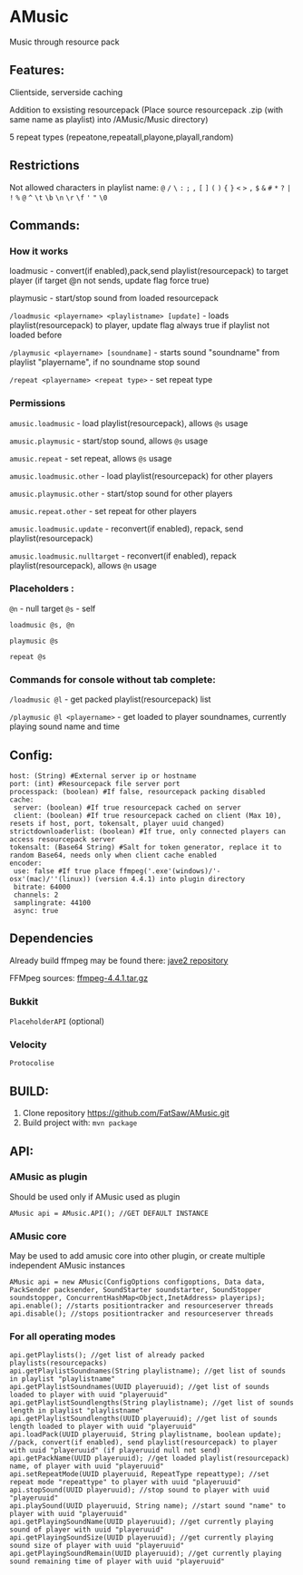 # AMusic
Music through resource pack
## Features:
Clientside, serverside caching

Addition to exsisting resourcepack (Place source resourcepack .zip (with same name as playlist) into /AMusic/Music directory)

5 repeat types (repeatone,repeatall,playone,playall,random)

## Restrictions
Not allowed characters in playlist name: `@` `/` `\` `:` `;` `,` `[` `]` `(` `)` `{` `}` `<` `>` `,` `$` `&` `#` `*` `?` `|` `!` `%` `@` `^` `\t` `\b` `\n` `\r` `\f` `'` `"` `\0`

## Commands:

### How it works
loadmusic - convert(if enabled),pack,send playlist(resourcepack) to target player (if target @n not sends, update flag force true)

playmusic - start/stop sound from loaded resourcepack


`/loadmusic <playername> <playlistname> [update]` - loads playlist(resourcepack) to player, update flag always true if playlist not loaded before

`/playmusic <playername> [soundname]` - starts sound "soundname" from playlist "playername", if no soundname stop sound

`/repeat <playername> <repeat type>` - set repeat type

### Permissions
`amusic.loadmusic` - load playlist(resourcepack), allows `@s` usage

`amusic.playmusic` - start/stop sound, allows `@s` usage

`amusic.repeat` - set repeat, allows `@s` usage

`amusic.loadmusic.other` - load playlist(resourcepack) for other players

`amusic.playmusic.other` - start/stop sound for other players

`amusic.repeat.other` - set repeat for other players

`amusic.loadmusic.update` - reconvert(if enabled), repack, send playlist(resourcepack)

`amusic.loadmusic.nulltarget` - reconvert(if enabled), repack playlist(resourcepack), allows `@n` usage

### Placeholders <playername>:
`@n` - null target
`@s` - self

`loadmusic @s, @n`

`playmusic @s`

`repeat @s`
### Commands for console without tab complete:
`/loadmusic @l` - get packed playlist(resourcepack) list

`/playmusic @l <playername>` - get loaded to player soundnames, currently playing sound name and time

## Config:

```
host: (String) #External server ip or hostname
port: (int) #Resourcepack file server port
processpack: (boolean) #If false, resourcepack packing disabled
cache:
 server: (boolean) #If true resourcepack cached on server
 client: (boolean) #If true resourcepack cached on client (Max 10), resets if host, port, tokensalt, player uuid changed)
strictdownloaderlist: (boolean) #If true, only connected players can access resourcepack server
tokensalt: (Base64 String) #Salt for token generator, replace it to random Base64, needs only when client cache enabled
encoder: 
 use: false #If true place ffmpeg('.exe'(windows)/'-osx'(mac)/''(linux)) (version 4.4.1) into plugin directory
 bitrate: 64000
 channels: 2
 samplingrate: 44100
 async: true
```
## Dependencies

Already build ffmpeg may be found there: [jave2 repository](https://github.com/a-schild/jave2)

FFMpeg sources: [ffmpeg-4.4.1.tar.gz](https://ffmpeg.org/releases/ffmpeg-4.4.1.tar.gz)

### Bukkit
`PlaceholderAPI` (optional)
### Velocity
`Protocolise`

## BUILD:

1) Clone repository https://github.com/FatSaw/AMusic.git
2) Build project with: `mvn package`

## API:

### AMusic as plugin
Should be used only if AMusic used as plugin
```
AMusic api = AMusic.API(); //GET DEFAULT INSTANCE
```
### AMusic core
May be used to add amusic core into other plugin, or create multiple independent AMusic instances
```
AMusic api = new AMusic(ConfigOptions configoptions, Data data, PackSender packsender, SoundStarter soundstarter, SoundStopper soundstopper, ConcurrentHashMap<Object,InetAddress> playerips);
api.enable(); //starts positiontracker and resourceserver threads
api.disable(); //stops positiontracker and resourceserver threads
```
### For all operating modes
```
api.getPlaylists(); //get list of already packed playlists(resourcepacks)
api.getPlaylistSoundnames(String playlistname); //get list of sounds in playlist "playlistname"
api.getPlaylistSoundnames(UUID playeruuid); //get list of sounds loaded to player with uuid "playeruuid"
api.getPlaylistSoundlengths(String playlistname); //get list of sounds length in playlist "playlistname"
api.getPlaylistSoundlengths(UUID playeruuid); //get list of sounds length loaded to player with uuid "playeruuid"
api.loadPack(UUID playeruuid, String playlistname, boolean update); //pack, convert(if enabled), send playlist(resourcepack) to player with uuid "playeruuid" (if playeruuid null not send)
api.getPackName(UUID playeruuid); //get loaded playlist(resourcepack) name, of player with uuid "playeruuid" 
api.setRepeatMode(UUID playeruuid, RepeatType repeattype); //set repeat mode "repeattype" to player with uuid "playeruuid"
api.stopSound(UUID playeruuid); //stop sound to player with uuid "playeruuid"
api.playSound(UUID playeruuid, String name); //start sound "name" to player with uuid "playeruuid"
api.getPlayingSoundName(UUID playeruuid); //get currently playing sound of player with uuid "playeruuid"
api.getPlayingSoundSize(UUID playeruuid); //get currently playing sound size of player with uuid "playeruuid"
api.getPlayingSoundRemain(UUID playeruuid); //get currently playing sound remaining time of player with uuid "playeruuid"
```
